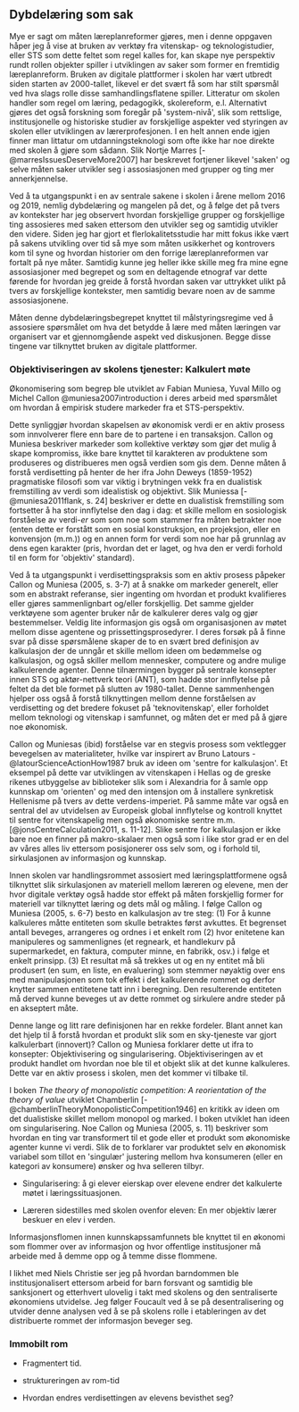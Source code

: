 ## Dybdelæring som sak

Mye er sagt om måten læreplanreformer gjøres, men i denne oppgaven håper jeg å vise at bruken av verktøy fra vitenskap- og teknologistudier, eller STS som dette feltet som regel kalles for, kan skape nye perspektiv rundt rollen objekter spiller i utviklingen av saker som former en fremtidig læreplanreform. Bruken av digitale plattformer i skolen har vært utbredt siden starten av 2000-tallet, likevel er det svært få som har stilt spørsmål ved hva slags rolle disse samhandlingsflatene spiller. Litteratur om skolen handler som regel om læring, pedagogikk, skolereform, e.l. Alternativt gjøres det også forskning som foregår på 'system-nivå', slik som rettslige, institusjonelle og historiske studier av forskjellige aspekter ved styringen av skolen eller utviklingen av lærerprofesjonen. I en helt annen ende igjen finner man littatur om utdanningsteknologi som ofte ikke har noe direkte med skolen å gjøre som sådann. Slik Nortje Marres [-@marresIssuesDeserveMore2007] har beskrevet fortjener likevel 'saken' og selve måten saker utvikler seg i assosiasjonen med grupper og ting mer annerkjennelse.

Ved å ta utgangspunkt i en av sentrale sakene i skolen i årene mellom 2016 og 2019, nemlig dybdelæring og mangelen på det, og å følge det på tvers av kontekster har jeg observert hvordan forskjellige grupper og forskjellige ting assosieres med saken ettersom den utvikler seg og samtidig utvikler den videre. Siden jeg har gjort et flerlokalitetsstudie har mitt fokus ikke vært på sakens utvikling over tid så mye som måten usikkerhet og kontrovers kom til syne og hvordan historier om den forrige læreplanreformen var fortalt på nye måter. Samtidig kunne jeg heller ikke skille meg fra mine egne assosiasjoner med begrepet og som en deltagende etnograf var dette førende for hvordan jeg greide å forstå hvordan saken var uttrykket ulikt på tvers av forskjellige kontekster, men samtidig bevare noen av de samme assosiasjonene.

Måten denne dybdelæringsbegrepet knyttet til målstyringsregime ved å assosiere spørsmålet om hva det betydde å lære med måten læringen var organisert var et gjennomgående aspekt ved diskusjonen. Begge disse tingene var tilknyttet bruken av digitale plattformer.



### Objektiviseringen av skolens tjenester: Kalkulert møte

Økonomisering som begrep ble utviklet av Fabian Muniesa, Yuval Millo og Michel Callon @muniesa2007introduction i deres arbeid med spørsmålet om hvordan å empirisk studere markeder fra et STS-perspektiv.

Dette synliggjør hvordan skapelsen av økonomisk verdi er en aktiv prosess som innvolverer flere enn bare de to partene i en transaksjon. Callon og Muniesa beskriver markeder som kollektive verktøy som gjør det mulig å skape kompromiss, ikke bare knyttet til karakteren av produktene som produseres og distribueres men også verdien som gis dem. Denne måten å forstå verdisetting på henter de her ifra John Deweys (1859-1952) pragmatiske filosofi som var viktig i brytningen vekk fra en dualistisk fremstilling av verdi som idealistisk og objektivt. Slik Muniessa [-@muniesa2011flank, s. 24] beskriver er dette en dualistisk fremstilling som fortsetter å ha stor innflytelse den dag i dag: et skille mellom en sosiologisk forståelse av verdi-*er* som som noe som stammer fra måten betrakter noe (enten dette er forstått som en sosial konstruksjon, en projeksjon, eller en konvensjon (m.m.)) og en annen form for verdi som noe har på grunnlag av dens egen karakter (pris, hvordan det er laget, og hva den er verdi forhold til en form for 'objektiv' standard).

Ved å ta utgangspunkt i verdisettingspraksis som en aktiv prosess påpeker Callon og Muniesa (2005, s. 3-7) at å snakke om markeder generelt, eller som en abstrakt referanse, sier ingenting om hvordan et produkt kvalifieres eller gjøres sammenlignbart og/eller forskjellig. Det samme gjelder verktøyene som agenter bruker når de kalkulerer deres valg og gjør bestemmelser. Veldig lite informasjon gis også om organisasjonen av møtet mellom disse agentene og prissettingsprosedyrer. I deres forsøk på å finne svar på disse spørsmålene skaper de to en svært bred definisjon av kalkulasjon der de unngår et skille mellom ideen om bedømmelse og kalkulasjon, og også skiller mellom mennesker, computere og andre mulige kalkulerende agenter. Denne tilnærmingen bygger på sentrale konsepter innen STS og aktør-nettverk teori (ANT), som hadde stor innflytelse på feltet da det ble formet på slutten av 1980-tallet. Denne sammenhengen hjelper oss også å forstå tilknyttingen mellom denne forståelsen av verdisetting og det bredere fokuset på 'teknovitenskap', eller forholdet mellom teknologi og vitenskap i samfunnet, og måten det er med på å gjøre noe økonomisk.

Callon og Muniesas (ibid) forståelse var en stegvis prosess som vektlegger bevegelsen av materialiteter, hvilke var inspirert av Bruno Latours -@latourScienceActionHow1987 bruk av ideen om 'sentre for kalkulasjon'. Et eksempel på dette var utviklingen av vitenskapen i Hellas og de greske rikenes utbyggelse av biblioteker slik som i Alexandria for å samle opp kunnskap om 'orienten' og med den intensjon om å installere synkretisk Hellenisme på tvers av dette verdens-imperiet. På samme måte var også en sentral del av utvidelsen av Europeisk global innflytelse og kontroll knyttet til sentre for vitenskapelig men også økonomiske sentre m.m. [@jonsCentreCalculation2011, s. 11-12]. Slike sentre for kalkulasjon er ikke bare noe en finner på makro-skalaer men også som i like stor grad er en del av våres alles liv ettersom posisjonerer oss selv som, og i forhold til, sirkulasjonen av informasjon og kunnskap.

Innen skolen var handlingsrommet assosiert med læringsplattformene også tilknyttet slik sirkulasjonen av materiell mellom læreren og elevene, men der hvor digitale verktøy også hadde stor effekt på måten forskjellig former for materiell var tilknyttet læring og dets mål og måling. I følge Callon og Muniesa (2005, s. 6-7) besto en kalkulasjon av tre steg: (1) For å kunne kalkuleres måtte entiteten som skulle betraktes først avkuttes. Et begrenset antall beveges, arrangeres og ordnes i et enkelt rom (2) hvor enitetene kan manipuleres og sammenlignes (et regneark, et handlekurv på supermarkedet, en faktura, computer minne, en fabrikk, osv.) i følge et enkelt prinsipp. (3) Et resultat må så trekkes ut og en ny entitet må bli produsert (en sum, en liste, en evaluering) som stemmer nøyaktig over ens med manipulasjonen som tok effekt i det kalkulerende rommet og derfor knytter sammen entitetene tatt inn i beregning. Den resulterende entiteten må derved kunne beveges ut av dette rommet og sirkulere andre steder på en akseptert måte.

Denne lange og litt rare definisjonen har en rekke fordeler. Blant annet kan det hjelp til å forstå hvordan et produkt slik som en sky-tjeneste var gjort kalkulerbart (innovert)? Callon og Muniesa forklarer dette ut ifra to konsepter: Objektivisering og singularisering. Objektiviseringen av et produkt handlet om hvordan noe ble til et objekt slik at det kunne kalkuleres. Dette var en aktiv prosess i skolen, men det kommer vi tilbake til.


I boken *The theory of monopolistic competition: A reorientation of the theory of value* utviklet Chamberlin [-@chamberlinTheoryMonopolisticCompetition1946] en kritikk av ideen om det dualistiske skillet mellom monopol og marked. I boken utviklet han ideen om singularisering. Noe Callon og Muniesa (2005, s. 11) beskriver som hvordan en ting var transformert til et gode eller et produkt som økonomiske agenter kunne vi verdi. Slik de to forklarer var produktet selv en økonomisk variabel som tillot en 'singulær' justering mellom hva konsumeren (eller en kategori av konsumere) ønsker og hva selleren tilbyr.

- Singularisering: å gi elever eierskap over elevene endrer det kalkulerte møtet i læringssituasjonen.

- Læreren sidestilles med skolen ovenfor eleven: En mer objektiv lærer beskuer en elev i verden.


Informasjonsflomen innen kunnskapssamfunnets ble knyttet til en økonomi som flommer over av informasjon og hvor offentlige institusjoner må arbeide med å demme opp og å temme disse flommene.

I likhet med Niels Christie ser jeg på hvordan barndommen ble institusjonalisert ettersom arbeid for barn forsvant og samtidig ble sanksjonert og etterhvert ulovelig i takt med skolens og den sentraliserte økonomiens utvidelse. Jeg følger Foucault ved å se på desentralisering og utvider denne analysen ved å se på skolens rolle i etableringen av det distribuerte rommet der informasjon beveger seg.




### Immobilt rom

- Fragmentert tid.

- struktureringen av rom-tid

- Hvordan endres verdisettingen av elevens bevisthet seg?
